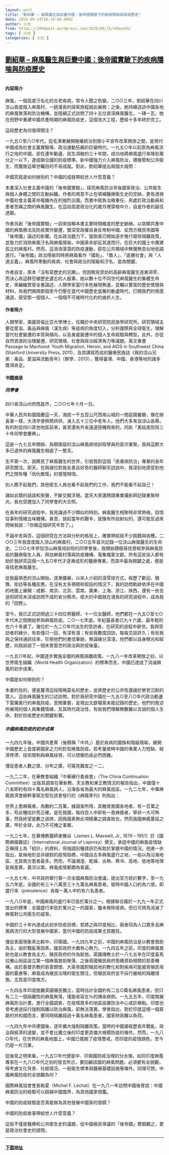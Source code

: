 ```yaml
---
layout: post
title: "劉紹華 – 麻風醫生與巨變中國：後帝國實驗下的疾病隱喻與防疫歷史"
date: 2020-09-14T16:10:00.000Z
author: 火光
from: https://2049post.wordpress.com/2020/09/15/v6book5/
tags: [ 火光 ]
categories: [ 火光 ]
---
```

<!--1600099800000-->
[劉紹華 – 麻風醫生與巨變中國：後帝國實驗下的疾病隱喻與防疫歷史](https://2049post.wordpress.com/2020/09/15/v6book5/)
------

<div>
<figure class="wp-block-image"><img src="https://covers.zlibcdn2.com/covers299/books/3c/66/87/3c66873ab32bf6750e6530cb119cba4d.jpg" alt="" /></figure><h4 id="内容简介"></h4><h4 id="内容简介">内容简介</h4><p>麻風，一個高度汙名化的古老疾病，常令人聞之色變。二○○三年，劉紹華在四川涼山首度踏入麻風村，一趟漫長的探索旅程就此展開；之後，她持續造訪中國各地的麻風聚落和防治機構，並陸續正式訪問了四十五位資深麻風醫生。一磚一瓦，她在田野中重建中國共產時期的麻風防疫史，這個浩大工程，歷經十多年終於完工。</p><p>這段歷史為何值得關注？</p><p>一九五○至八○年代，從毛澤東展開極權統治到鄧小平宣布改革開放之間，是現代中國成為社會主義實驗場、政治運動狂飆的巨變時代。一九五○年以前原為麻風流行之地的中國，卻在連年動盪、民生凋敝的三十年間，成功地將麻風盛行率降到萬分之一以下，達成聯合國的防疫標準。新中國強力介入麻風防治，積極管制公共衛生，而獲致這舉世矚目的不易成就。對此，劉紹華提出兩個大哉問：</p><p>中國究竟是如何辦到的？中國的成就帶給世人什麼意義？</p><p>本書深入社會主義中國的「後帝國實驗」，探究麻風防治背後國家政治、公共衛生與個人身體之間的互動糾纏。作者的用意不止在填補醫療衛生史的空缺，更有透視中國社會主義革命複雜內在的強烈企圖。而書中肩負治療重任、夾處於政治動員和患者苦痛之間的麻風醫生，在這段高度政治化的歲月裡穿梭中介，自是作者的最佳透鏡。</p><p>作者另創「後帝國實驗」一詞來指稱本書主要時間維度的歷史脈絡，以突顯共產中國的麻風療法及防疫實作變遷，實深受政權自身反帝制中國、反西方殖民帝國等「後帝國」論述的影響。在此政治趨力下，當歐美已開始逐步推行廢除隔離政策，並致力於消除麻風汙名與麻風隱喻，中國革命卻反其道而行，在巨大的國土中廣建孤立的麻風村。然而，這浩浩蕩蕩的防疫運動，卻在公共領域中無聲無息似地低調進行。「後帝國」政治隱喻同時將麻風看作「國恥」、「敵人」、「底層社會」與「人道主義」，麻風所牽動的疾病、社會與政治的階級和汙名，是為關鍵。</p><p>作者自言，原本「沒有寫歷史的志願」，但因眼見受訪的高齡麻風醫生逐漸凋零，而決心為這群恐被歷史遺忘的人振筆。她以數十位不同世代麻風醫生的集體生命史，來編織貫穿全書論述，人類學家當行本色展現無遺，並輔以豐富的歷史情懷與材料，為我們揭開那個至今仍壓在當代中國歷史底層的動盪時代，打開我們的情感通道，感受那一個個人、一個個不可被時代化約的曲折人生。</p><h4 id="作者简介"></h4><h4 id="作者简介">作者简介</h4><p>人類學家，美國哥倫比亞大學博士，任職於中央研究院民族學研究所。研究領域主要從愛滋、毒品與麻風（漢生病）等疫病的角度切入，分析國際與全球衛生，理解當代社會變遷的本質與傾向，以及身處變遷中的個人生命經驗與轉型。此外，亦從自然資源的治理變遷，研究環境、社會與政治經濟角力等議題。英文專書Passage to Manhood: Youth Migration, Heroin, and AIDS in Southwest China (Stanford University Press, 2011)，及其譯寫而成的醫療民族誌《我的涼山兄弟：毒品、愛滋與流動青年》（群學，2013），獲得臺灣、中國、香港等地的諸多獎項肯定。</p><h4 id="书籍摘录"></h4><h4 id="书籍摘录">书籍摘录</h4><h5 id="同學會">同學會</h5><p>四川省涼山州府西昌市，二○○七年十月一日。</p><p>中華人民共和國國慶這一天，海拔一千五百公尺西南山城的一間庭園餐廳，像在辦喜事一樣，大清早便熱鬧烘烘，湧入五十三位中老年人。他們大多來自涼山各縣，有的則從四川其他地區前來，甚至還有外省遠道搭機飛來的，同赴「美姑皮防班三十年同學會慶典」。</p><p>這是一九七五年開辦、為期兩屆的涼山麻風病培訓班學員的首次重聚。我與這群大多已退休的麻風醫生相處了一整天。</p><p>生平第一次，我瞧見了麻風醫生的世界，引發我對這個「皮膚病防治」專業的長年研究關注。那天，在與諸位對我友善且好奇的醫師聊天訪談中，我深刻地感受到他們之間有種「同仇敵愾」的惺惺相惜。</p><p>別人瞧不起我們，其他衛生人員也看不起我們的工作，我們不能看不起自己！</p><p>諸如此類的話語和笑聲，不斷交錯浮現。當天大家還聘請專業攝影師記錄重聚時光，我也受邀加入了同學會的大合照。</p><p>在長年的研究過程中，我見識過不少類似的時刻。麻風醫生相聚時非常熱絡，回憶往事則情緒五味雜陳。甚至，說起當年的艱辛，就像有所投射似的，還可能反過來問候我說：「你做這個研究辛苦了。」</p><p>不論辛苦與否，這個研究在方法與分析的格局上，確實帶給我不少挑戰與收穫。二○○三年我首度踏入涼山的麻風村，二○○五年首次記錄一位涼山麻風醫生的生命史。二○○七年參加涼山麻風培訓班的同學會後，我開始積極尋找曾經參與麻風防疫的醫療衛生人員、拜訪麻風村落與防疫機構、蒐集檔案文獻。所有這些投入都有助於我研究這個一九五○年代才逐漸成形的醫療專業，而其中最為關鍵之處，便是尋找老麻風醫生。</p><p>從我最熟悉的涼山開始，逐漸擴展，以央人介紹的滾雪球方式，經歷了歡迎、猶豫、拒訪等各種反應。在沒有太多預期和假設的情況下，我的訪問軌跡依序在中國的地圖上展開：成都、南京、北京、雲南、廣東、上海、浙江、陜西，還有一些去過但研究未深或訪問不成的省分縣市。偌大的中國就在漫長的研究過程中，成為我的「田野」。</p><p>至今，我已正式訪問過三十四位男醫師、十一位女醫師，他們都在一九五○至七○年代末之間開始參與麻風防疫。二○一七年底，年紀最長者已九十六歲，最年輕的也六十多歲了。幾位於一九二○年代出生的受訪者，在研究的過程中辭世。我與受訪者的緣分，有些僅只一回，有深有淺；有些我數度回訪，每每交談許久；有些我與之保持通訊往來，珍視他們的書信筆跡。無論緣分深淺，他們都以自身眼光和經歷，向我訴說了一個未曾面世的政治與防疫後臺。</p><p>一九五○年起，中國逐步實施全國的麻風隔離政策。一九八一年改革開放之初，以世界衛生組織（World Health Organization）的標準而言，中國已達成了消滅麻風的初步成果。</p><p>中國是如何辦到的？</p><p>本書的目的，便是釐清這段隱晦莫名的歷史，並將歷史的公共性還諸於勞苦沉默的眾人。這些麻風醫生的口述訪問，對於我研究中國在一九五○至八○年代政治動盪下雷厲風行的麻風防疫，至關重要，呈現出文獻檔案未能記錄的歷史。他們的敘述所展現的個人與集體情緒，及其時代政治性，有助我們理解無數難以言說的個人生命，對於防疫歷史的關鍵影響。</p><h5 id="中國麻風防疫的初步成果"></h5><h5 id="中國麻風防疫的初步成果">中國麻風防疫的初步成果</h5><p>一九四九年後，中國共產黨（後簡稱「中共」）基於疾病的國族和階級隱喻，展開中國歷史上首度窮國家之力的巨型麻風防疫。若考量彼時中國的專業人力短缺、經濟停滯、技術限制與麻風歧視，可以想像防疫必然困難。</p><p>僅從患者人數之眾、分布之廣，可窺見難度之一二。</p><p>一九二二年，在華教會組織「中華續行委員會」（The China Continuation Committee）出版其調查在華新教、天主教和東正教情況的報告指出，中國僅十八省即約有四十萬名麻風病人，沿海各省為最大的麻風疫區。一九二七年，中華麻瘋救濟會總幹事鄔志堅在該會發行的《麻瘋季刊》則指出：</p><p>世界上患麻瘋者，為數約二百萬，據調查所得，其散居我國各地者，有一百萬之多，苟此種估計而正確，是在我國，每四百人中即有一患麻瘋者，寧非一大可怖事，然我終望是數之過誇，因我國素無此項精審之調查故也，然而我國麻瘋蔓延之廣，甲於全球，此乃不可掩之事實。</p><p>一九三七年，在華傳教醫師麥雅谷（James L. Maxwell, Jr., 1876－1951）於《國際麻瘋雜誌》（International Journal of Leprosy）撰文，承認中國的麻風疫情缺乏稱得上為「統計」的資料，但強調別種資訊仍有助於掌握中國的情況。他進一步指出，氣候地形並非絕對的疫情指標。中國自古多麻風盛行之地，一般以為沿海地區、尤其南方患者最多。然而，不論潮溼、乾燥、炎熱、寒冷、高地、低地等地理氣候差異，黃河以南，麻風疫情都頗為普遍。</p><p>一九五七年，中共政府舉行第一次全國麻風防治會議，提出官方統計數字，至一九五六年底，全國約有三十八萬至三十九萬名麻風患者。彼時中國人口約為六億，即盛行率（prevalence）為每一萬人中約有六名患者。</p><p>一九八○年底，中國麻風的盛行率已低於萬分之一。根據聯合國於一九九一年正式提出的標準：全國盛行率低於萬分之一的國家，雖未根除疫病，但已可視為消滅了麻風對公共衛生的威脅。</p><p>中國於三十年內達成此初步防疫目標。若將之與印度相比，兩者同為人口眾多且麻風病流行的大型發展中國家，當代中國的防疫成果尤其醒目。</p><p>僅從表面現象來比較中、印兩國。一九四九年之前，中國的麻風防治是以教會救助為主，由於戰亂等因素，國民政府大概有心無力。一九四五年之前，印度的麻風救助也是以教會為主力，殖民政府的作為鬆弛。英國傳教士於一八七五年在印度喜馬拉雅山地區設立第一個麻風救助聚落，之後英國殖民政府陸續資助相關的慈善機構。由於基督宗教的慈善關懷、大英帝國對殖民地的教化和對疾病可能威脅殖民母國的憂慮等，麻風成為殖民治理的衛生關注，但殖民政府並不採行嚴格的隔離措施，尤其是印度南方。</p><p>一九四五年印度脫離英國殖民獨立，當時估計全國約有二五○萬名麻風患者，但只有二三一個隔離性的麻風聚落，僅能收容五％的傳染病例。一九五五年，印度開展麻風防治計畫，進行全國調查，在疫情眾多的地區設置防治中心或診療點。印度也曾考慮過採行強制隔離以防治麻風，卻無法落實。學者指出，對於印度這樣一個貧窮的共和國而言，要同時隔離超過十萬名麻風患者，國家財政難以負荷。</p><p>一九四九年中共建國後，逐年擴大強制隔離政策。當時的中國甫經歷長年戰亂、政治與經濟的遽變，並不會比獨立後的印度更具備大規模防疫的條件。然而，一九八○年代，在世界的麻風地圖上，中國已擺脫了疫情警戒，而印度的疫情顏色，至今仍是一片沉重。</p><p>從後見之明來看，一九五○年代便是中、印兩國防疫治理的分水嶺。如同印度麻風專家在一九八○年代之初的發言所示，要回顧該國的麻風問題，必須要有全貌觀，得考慮文化背景、社經情況、一般衛生標準與醫療基礎設施等條件。同理可問，中國麻風防疫的全貌觀為何？</p><p>國際麻風協會會長勒夏（Michel F. Lechat）在一九八一年訪問中國後曾說：中國麻風防治的經驗可以超越中國國界，為其他國家借鑑。</p><p>中國的防疫經驗是否真能做為其他發展中國家的借鏡？</p><p>中國的防疫故事帶給世人什麼意義？</p><p>這些不僅是醫療和公共衛生史的議題，從中國極具爭議的「後帝國」實驗觀之，更是政治社會史的提問。</p><hr class="wp-block-separator" /><h4 id="下载地址"></h4><h4 id="下载地址"><a href="https://b-ok.cc/book/5458068/661f4f" target="_blank" rel="noreferrer noopener">下载地址</a></h4>
</div>
